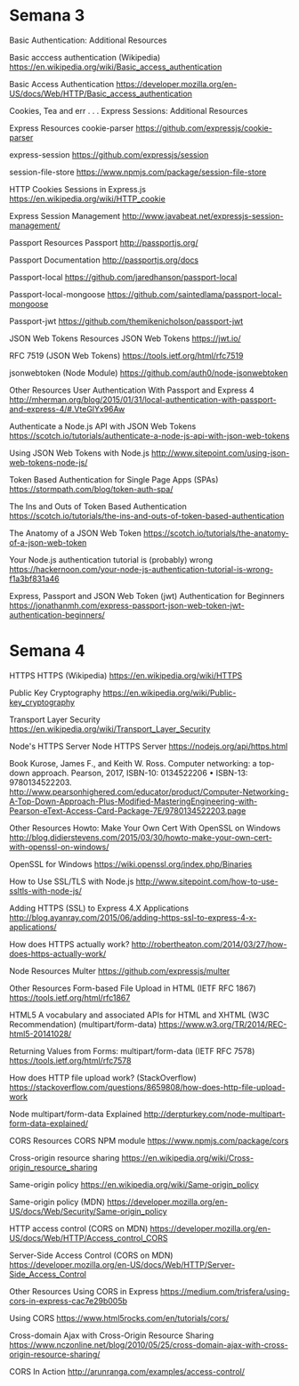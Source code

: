 # Semana 3

Basic Authentication: Additional Resources

Basic acccess authentication (Wikipedia)
https://en.wikipedia.org/wiki/Basic_access_authentication

Basic Access Authentication
https://developer.mozilla.org/en-US/docs/Web/HTTP/Basic_access_authentication

Cookies, Tea and err . . . Express Sessions: Additional Resources

Express Resources
cookie-parser
https://github.com/expressjs/cookie-parser

express-session
https://github.com/expressjs/session

session-file-store
https://www.npmjs.com/package/session-file-store

HTTP Cookies
Sessions in Express.js
https://en.wikipedia.org/wiki/HTTP_cookie

Express Session Management
http://www.javabeat.net/expressjs-session-management/






Passport Resources
Passport
http://passportjs.org/

Passport Documentation
http://passportjs.org/docs

Passport-local
https://github.com/jaredhanson/passport-local

Passport-local-mongoose
https://github.com/saintedlama/passport-local-mongoose

Passport-jwt
https://github.com/themikenicholson/passport-jwt

JSON Web Tokens Resources
JSON Web Tokens
https://jwt.io/

RFC 7519 (JSON Web Tokens)
https://tools.ietf.org/html/rfc7519

jsonwebtoken (Node Module)
https://github.com/auth0/node-jsonwebtoken

Other Resources
User Authentication With Passport and Express 4
http://mherman.org/blog/2015/01/31/local-authentication-with-passport-and-express-4/#.VteGlYx96Aw

Authenticate a Node.js API with JSON Web Tokens
https://scotch.io/tutorials/authenticate-a-node-js-api-with-json-web-tokens

Using JSON Web Tokens with Node.js
http://www.sitepoint.com/using-json-web-tokens-node-js/

Token Based Authentication for Single Page Apps (SPAs)
https://stormpath.com/blog/token-auth-spa/

The Ins and Outs of Token Based Authentication
https://scotch.io/tutorials/the-ins-and-outs-of-token-based-authentication

The Anatomy of a JSON Web Token
https://scotch.io/tutorials/the-anatomy-of-a-json-web-token

Your Node.js authentication tutorial is (probably) wrong
https://hackernoon.com/your-node-js-authentication-tutorial-is-wrong-f1a3bf831a46

Express, Passport and JSON Web Token (jwt) Authentication for Beginners
https://jonathanmh.com/express-passport-json-web-token-jwt-authentication-beginners/


# Semana 4

HTTPS
HTTPS (Wikipedia)
https://en.wikipedia.org/wiki/HTTPS

Public Key Cryptography
https://en.wikipedia.org/wiki/Public-key_cryptography

Transport Layer Security
https://en.wikipedia.org/wiki/Transport_Layer_Security

Node's HTTPS Server
Node HTTPS Server
https://nodejs.org/api/https.html

Book
Kurose, James F., and Keith W. Ross. Computer networking: a top-down approach. Pearson, 2017, ISBN-10: 0134522206 • ISBN-13: 9780134522203.
http://www.pearsonhighered.com/educator/product/Computer-Networking-A-Top-Down-Approach-Plus-Modified-MasteringEngineering-with-Pearson-eText-Access-Card-Package-7E/9780134522203.page

Other Resources
Howto: Make Your Own Cert With OpenSSL on Windows
http://blog.didierstevens.com/2015/03/30/howto-make-your-own-cert-with-openssl-on-windows/

OpenSSL for Windows
https://wiki.openssl.org/index.php/Binaries

How to Use SSL/TLS with Node.js
http://www.sitepoint.com/how-to-use-ssltls-with-node-js/

Adding HTTPS (SSL) to Express 4.X Applications
http://blog.ayanray.com/2015/06/adding-https-ssl-to-express-4-x-applications/

How does HTTPS actually work?
http://robertheaton.com/2014/03/27/how-does-https-actually-work/


Node Resources
Multer
https://github.com/expressjs/multer

Other Resources
Form-based File Upload in HTML (IETF RFC 1867)
https://tools.ietf.org/html/rfc1867

HTML5 A vocabulary and associated APIs for HTML and XHTML (W3C Recommendation) (multipart/form-data)
https://www.w3.org/TR/2014/REC-html5-20141028/

Returning Values from Forms: multipart/form-data (IETF RFC 7578)
https://tools.ietf.org/html/rfc7578

How does HTTP file upload work? (StackOverflow)
https://stackoverflow.com/questions/8659808/how-does-http-file-upload-work

Node multipart/form-data Explained
http://derpturkey.com/node-multipart-form-data-explained/

CORS Resources
CORS NPM module
https://www.npmjs.com/package/cors

Cross-origin resource sharing
https://en.wikipedia.org/wiki/Cross-origin_resource_sharing

Same-origin policy
https://en.wikipedia.org/wiki/Same-origin_policy

Same-origin policy (MDN)
https://developer.mozilla.org/en-US/docs/Web/Security/Same-origin_policy

HTTP access control (CORS on MDN)
https://developer.mozilla.org/en-US/docs/Web/HTTP/Access_control_CORS

Server-Side Access Control (CORS on MDN)
https://developer.mozilla.org/en-US/docs/Web/HTTP/Server-Side_Access_Control


Other Resources
Using CORS in Express
https://medium.com/trisfera/using-cors-in-express-cac7e29b005b

Using CORS
https://www.html5rocks.com/en/tutorials/cors/

Cross-domain Ajax with Cross-Origin Resource Sharing
https://www.nczonline.net/blog/2010/05/25/cross-domain-ajax-with-cross-origin-resource-sharing/

CORS In Action
http://arunranga.com/examples/access-control/
